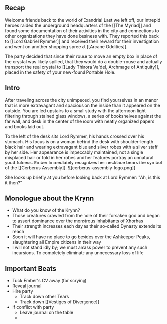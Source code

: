 ## Recap

Welcome friends back to the world of Exandria! Last we left off, our intrepid heroes raided the underground headquarters of the [[The Myriad]] and found some documentation of their activities in the city and connections to other organizations they have done business with. They reported this back to [[Lord Gabriel Rymmer]] and received their reward for their investigation and went on another shopping spree at [[Arcane Oddities]].

The party decided that since their rouse to move an empty box in place of the crystal was likely spilled, that they would do a double-rouse and actually transport the real crystal to [[Lady Thinora Va'del, Archmage of Antiquity]], placed in the safety of your new-found Portable Hole.

## Intro

After traveling across the city unimpeded, you find yourselves in an manor that is more extravagant and spacious on the inside than it appeared on the outside. You are led upstairs to a small study with the afternoon light filtering through stained glass windows, a series of bookshelves against the far wall, and desk in the center of the room with neatly organized papers and books laid out.

To the left of the desk sits Lord Rymmer, his hands crossed over his stomach. His focus is on a woman behind the desk with shoulder-length black hair and wearing extravagant blue and silver robes with a silver staff by her side. Her appearance is impeccably maintained, not a single misplaced hair or fold in her robes and her features portray an unnatural youthfulness. Ember immediately recognizes her necklace bears the symbol of the [[Cerberus Assembly]].
![[cerberus-assembly-logo.png]]

She looks up briefly at you before looking back at Lord Rymmer: "Ah, is this it then?"


## Monologue about the Krynn

* What do you know of the Krynn?
* Those creatures crawled from the hole of their forsaken god and began to assert dominance over the monstrous inhabitants of Xhorhas
* Their strength increases each day as their so-called Dynasty extends its reach
* Soon it will have no place to go besides over the Ashkeeper Peaks, slaughtering all Empire citizens in their way
* I will not stand idly by; we must amass power to prevent any such incursions. To completely eliminate any unnecessary loss of life

## Important Beats
* Tuck Ember's CV away (for scrying)
* Reveal journal
* Hire party
	* Track down other Tears
	* Track down [[Vestiges of Divergence]]
* If conflict with party
	* Leave journal on the table
	* 